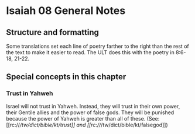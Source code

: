 # Isaiah 08 General Notes
## Structure and formatting

Some translations set each line of poetry farther to the right than the rest of the text to make it easier to read. The ULT does this with the poetry in 8:6-18, 21-22.

## Special concepts in this chapter

### Trust in Yahweh
Israel will not trust in Yahweh. Instead, they will trust in their own power, their Gentile allies and the power of false gods. They will be punished because the power of Yahweh is greater than all of these. (See: [[rc://*/tw/dict/bible/kt/trust]] and [[rc://*/tw/dict/bible/kt/falsegod]])